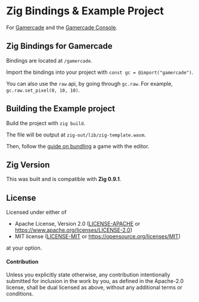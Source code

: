 # Zig Bindings & Example Project

For [Gamercade](https://gamercade.io) and the [Gamercade Console](https://github.com/gamercade-io/gamercade_console).

## Zig Bindings for Gamercade

Bindings are located at `/gamercade`.

Import the bindings into your project with `const gc = @import("gamercade")`.

You can also use the `raw` api, by going through `gc.raw`. For example, `gc.raw.set_pixel(0, 10, 10)`.

## Building the Example project

Build the project with `zig build`.

The file will be output at `zig-out/lib/zig-template.wasm`.

Then, follow the [guide on bundling](https://github.com/gamercade-io/gamercade_console/#bundling-a-game-with-the-editor---how-to-create-a-gcrom-file) a game with the editor.

## Zig Version

This was built and is compatible with **Zig 0.9.1**.

## License

Licensed under either of

 * Apache License, Version 2.0 ([LICENSE-APACHE](LICENSE-APACHE) or https://www.apache.org/licenses/LICENSE-2.0)
 * MIT license ([LICENSE-MIT](LICENSE-MIT) or https://opensource.org/licenses/MIT)

at your option.

#### Contribution

Unless you explicitly state otherwise, any contribution intentionally submitted
for inclusion in the work by you, as defined in the Apache-2.0 license, shall be
dual licensed as above, without any additional terms or conditions.
